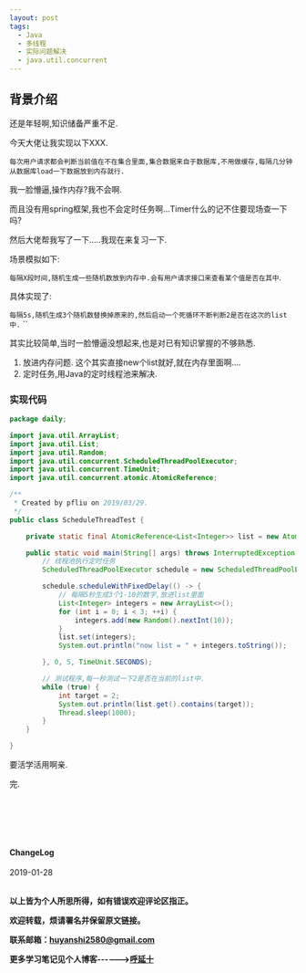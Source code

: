```yaml
---
layout: post
tags:
  - Java
  - 多线程
  - 实际问题解决
  - java.util.concurrent
---
```


## 背景介绍

还是年轻啊,知识储备严重不足.

今天大佬让我实现以下XXX.

`每次用户请求都会判断当前值在不在集合里面,集合数据来自于数据库,不用做缓存,每隔几分钟从数据库load一下数据放到内存就行.`

我一脸懵逼,操作内存?我不会啊.

而且没有用spring框架,我也不会定时任务啊...Timer什么的记不住要现场查一下吗?

然后大佬帮我写了一下.....我现在来复习一下.

场景模拟如下:

`每隔X段时间,随机生成一些随机数放到内存中.会有用户请求接口来查看某个值是否在其中`.

具体实现了:

`每隔5s,随机生成3个随机数替换掉原来的,然后启动一个死循环不断判断2是否在这次的list中.`
``

其实比较简单,当时一脸懵逼没想起来,也是对已有知识掌握的不够熟悉.

1. 放进内存问题. 这个其实直接new个list就好,就在内存里面啊....
2. 定时任务,用Java的定时线程池来解决.

### 实现代码

```java
package daily;

import java.util.ArrayList;
import java.util.List;
import java.util.Random;
import java.util.concurrent.ScheduledThreadPoolExecutor;
import java.util.concurrent.TimeUnit;
import java.util.concurrent.atomic.AtomicReference;

/**
 * Created by pfliu on 2019/03/29.
 */
public class ScheduleThreadTest {

    private static final AtomicReference<List<Integer>> list = new AtomicReference<>(new ArrayList<>());

    public static void main(String[] args) throws InterruptedException {
        // 线程池执行定时任务
        ScheduledThreadPoolExecutor schedule = new ScheduledThreadPoolExecutor(1);

        schedule.scheduleWithFixedDelay(() -> {
            // 每隔5秒生成3个1-10的数字,放进list里面
            List<Integer> integers = new ArrayList<>();
            for (int i = 0; i < 3; ++i) {
                integers.add(new Random().nextInt(10));
            }
            list.set(integers);
            System.out.println("now list = " + integers.toString());

        }, 0, 5, TimeUnit.SECONDS);

        // 测试程序,每一秒测试一下2是否在当前的list中.
        while (true) {
            int target = 2;
            System.out.println(list.get().contains(target));
            Thread.sleep(1000);
        }
    }

}

```

要活学活用啊亲.

完.


<br>
<br>
<br>
<br>
<h4>ChangeLog</h4>
2019-01-28   
<br>
<br>


**以上皆为个人所思所得，如有错误欢迎评论区指正。**

**欢迎转载，烦请署名并保留原文链接。**

**联系邮箱：huyanshi2580@gmail.com**

**更多学习笔记见个人博客------><a href="{{ site.baseurl }}/">呼延十</a>**
